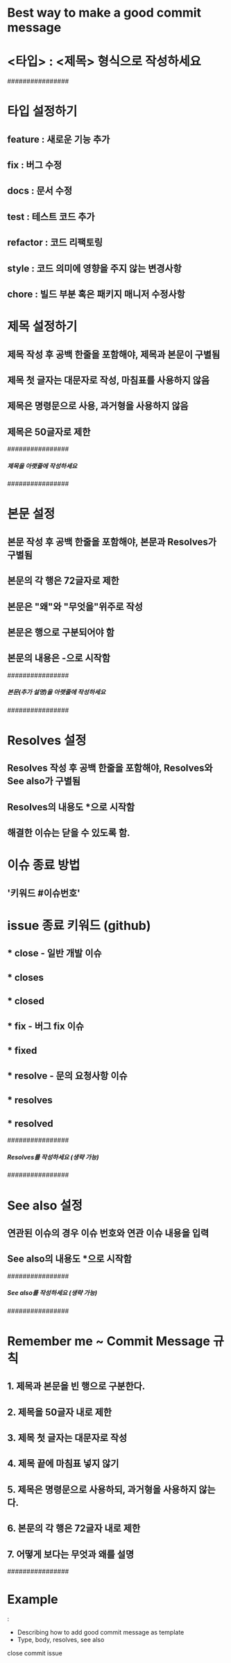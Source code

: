 # Best way to make a good commit message


# <타입> : <제목> 형식으로 작성하세요
################
# 타입 설정하기
## feature : 새로운 기능 추가
## fix : 버그 수정
## docs : 문서 수정
## test : 테스트 코드 추가
## refactor : 코드 리팩토링
## style : 코드 의미에 영향을 주지 않는 변경사항
## chore : 빌드 부분 혹은 패키지 매니저 수정사항
# 제목 설정하기
## 제목 작성 후 공백 한줄을 포함해야, 제목과 본문이 구별됨
## 제목 첫 글자는 대문자로 작성, 마침표를 사용하지 않음
## 제목은 명령문으로 사용, 과거형을 사용하지 않음
## 제목은 50글자로 제한
################
##### 제목을 아랫줄에 작성하세요 #####


################
# 본문 설정
## 본문 작성 후 공백 한줄을 포함해야, 본문과 Resolves가 구별됨
## 본문의 각 행은 72글자로 제한
## 본문은 "왜"와 "무엇을"위주로 작성
## 본문은 행으로 구분되어야 함
## 본문의 내용은 -으로 시작함
################
##### 본문(추가 설명)을 아랫줄에 작성하세요 #####

################
# Resolves 설정
## Resolves 작성 후 공백 한줄을 포함해야, Resolves와 See also가 구별됨
## Resolves의 내용도 *으로 시작함
## 해결한 이슈는 닫을 수 있도록 함.
# 이슈 종료 방법
##  '키워드 #이슈번호'
# issue 종료 키워드 (github)
## * close - 일반 개발 이슈
## * closes
## * closed
## * fix - 버그 fix 이슈
## * fixed
## * resolve - 문의 요청사항 이슈
## * resolves
## * resolved
################
##### Resolves를 작성하세요 (생략 가능) #####

################
# See also 설정
## 연관된 이슈의 경우 이슈 번호와 연관 이슈 내용을 입력
## See also의 내용도 *으로 시작함
################
##### See also를 작성하세요 (생략 가능) #####

################
# Remember me ~ Commit Message 규칙
## 1. 제목과 본문을 빈 행으로 구분한다.
## 2. 제목을 50글자 내로 제한
## 3. 제목 첫 글자는 대문자로 작성
## 4. 제목 끝에 마침표 넣지 않기
## 5. 제목은 명령문으로 사용하되, 과거형을 사용하지 않는다.
## 6. 본문의 각 행은 72글자 내로 제한
## 7. 어떻게 보다는 무엇과 왜를 설명
################

# Example
<type> : <Add commit message template>

- Describing how to add good commit message as template
- Type, body, resolves, see also

close commit issue
